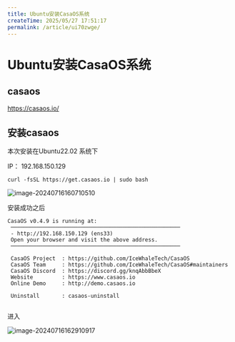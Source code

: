 ```yaml
---
title: Ubuntu安装CasaOS系统
createTime: 2025/05/27 17:51:17
permalink: /article/ui70zwge/
---
```

# Ubuntu安装CasaOS系统



## casaos

https://casaos.io/



## 安装casaos

本次安装在Ubuntu22.02 系统下

IP： 192.168.150.129

```
curl -fsSL https://get.casaos.io | sudo bash
```

![image-20240716160710510](https://imgoss.xgss.net/picgo/image-20240716160710510.png?aliyun)



安装成功之后

```
CasaOS v0.4.9 is running at:
 ─────────────────────────────────────────────────────
 - http://192.168.150.129 (ens33)
 Open your browser and visit the above address.
 ─────────────────────────────────────────────────────

 CasaOS Project  : https://github.com/IceWhaleTech/CasaOS
 CasaOS Team     : https://github.com/IceWhaleTech/CasaOS#maintainers
 CasaOS Discord  : https://discord.gg/knqAbbBbeX
 Website         : https://www.casaos.io
 Online Demo     : http://demo.casaos.io

 Uninstall       : casaos-uninstall
 
```





进入

![image-20240716162910917](https://imgoss.xgss.net/picgo/image-20240716162910917.png?aliyun)





